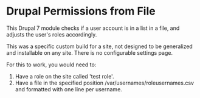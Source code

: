 # Drupal Permissions from File

This Drupal 7 module checks if a user account is in a list in a file, and adjusts the user's roles accordingly.

This was a specific custom build for a site, not designed to be generalized and installable on any site. There is no configurable settings page. 

For this to work, you would need to:

1. Have a role on the site called 'test role'.
2. Have a file in the specified position /var/usernames/roleusernames.csv and formatted with one line per username.
